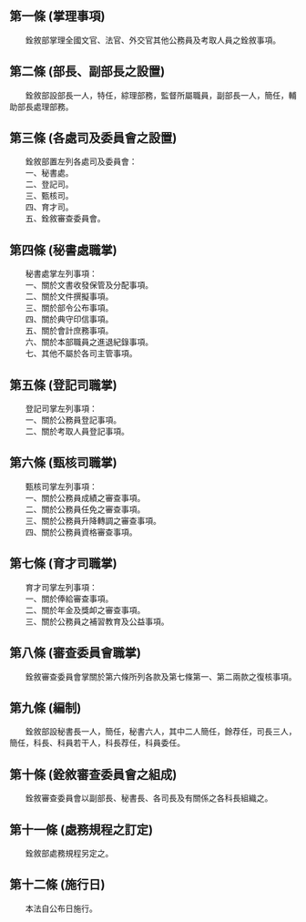 第一條 (掌理事項)
-----------------
　　銓敘部掌理全國文官、法官、外交官其他公務員及考取人員之銓敘事項。  


第二條 (部長、副部長之設置)
---------------------------
　　銓敘部設部長一人，特任，綜理部務，監督所屬職員，副部長一人，簡任，輔助部長處理部務。  


第三條 (各處司及委員會之設置)
-----------------------------
　　銓敘部置左列各處司及委員會：  
　　一、秘書處。  
　　二、登記司。  
　　三、甄核司。  
　　四、育才司。  
　　五、銓敘審查委員會。  


第四條 (秘書處職掌)
-------------------
　　秘書處掌左列事項：  
　　一、關於文書收發保管及分配事項。  
　　二、關於文件撰擬事項。  
　　三、關於部令公布事項。  
　　四、關於典守印信事項。  
　　五、關於會計庶務事項。  
　　六、關於本部職員之進退紀錄事項。  
　　七、其他不屬於各司主管事項。  


第五條 (登記司職掌)
-------------------
　　登記司掌左列事項：  
　　一、關於公務員登記事項。  
　　二、關於考取人員登記事項。  


第六條 (甄核司職掌)
-------------------
　　甄核司掌左列事項：  
　　一、關於公務員成績之審查事項。  
　　二、關於公務員任免之審查事項。  
　　三、關於公務員升降轉調之審查事項。  
　　四、關於公務員資格審查事項。  


第七條 (育才司職掌)
-------------------
　　育才司掌左列事項：  
　　一、關於俸給審查事項。  
　　二、關於年金及獎卹之審查事項。  
　　三、關於公務員之補習教育及公益事項。  


第八條 (審查委員會職掌)
-----------------------
　　銓敘審查委員會掌關於第六條所列各款及第七條第一、第二兩款之復核事項。  


第九條 (編制)
-------------
　　銓敘部設秘書長一人，簡任，秘書六人，其中二人簡任，餘荐任，司長三人，簡任，科長、科員若干人，科長荐任，科員委任。  


第十條 (銓敘審查委員會之組成)
-----------------------------
　　銓敘審查委員會以副部長、秘書長、各司長及有關係之各科長組織之。  


第十一條 (處務規程之訂定)
-------------------------
　　銓敘部處務規程另定之。  


第十二條 (施行日)
-----------------
　　本法自公布日施行。